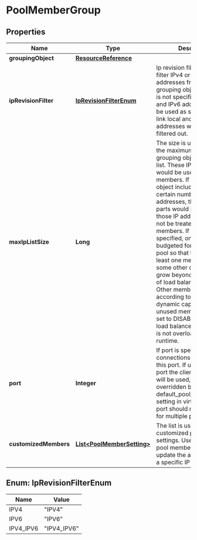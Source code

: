 # PoolMemberGroup

## Properties
Name | Type | Description | Notes
------------ | ------------- | ------------- | -------------
**groupingObject** | [**ResourceReference**](ResourceReference.md) |  | 
**ipRevisionFilter** | [**IpRevisionFilterEnum**](#IpRevisionFilterEnum) | Ip revision filter is used to filter IPv4 or IPv6 addresses from the grouping object. If the filter is not specified, both IPv4 and IPv6 addresses would be used as server IPs. The link local and loopback addresses would be always filtered out.  |  [optional]
**maxIpListSize** | **Long** | The size is used to define the maximum number of grouping object IP address list. These IP addresses would be used as pool members. If the grouping object includes more than certain number of IP addresses, the redundant parts would be ignored and those IP addresses would not be treated as pool members. If the size is not specified, one member is budgeted for this dynamic pool so that the pool has at least one member even if some other dynamic pools grow beyond the capacity of load balancer service. Other members are picked according to available dynamic capacity. The unused members would be set to DISABLED so that the load balancer system itself is not overloaded during runtime.  |  [optional]
**port** | **Integer** | If port is specified, all connections will be sent to this port. If unset, the same port the client connected to will be used, it could be overridden by default_pool_member_ports setting in virtual server. The port should not specified for multiple ports case.  |  [optional]
**customizedMembers** | [**List&lt;PoolMemberSetting&gt;**](PoolMemberSetting.md) | The list is used to show the customized pool member settings. User can only user pool member action API to update the admin state for a specific IP address.  |  [optional]

<a name="IpRevisionFilterEnum"></a>
## Enum: IpRevisionFilterEnum
Name | Value
---- | -----
IPV4 | &quot;IPV4&quot;
IPV6 | &quot;IPV6&quot;
IPV4_IPV6 | &quot;IPV4_IPV6&quot;
